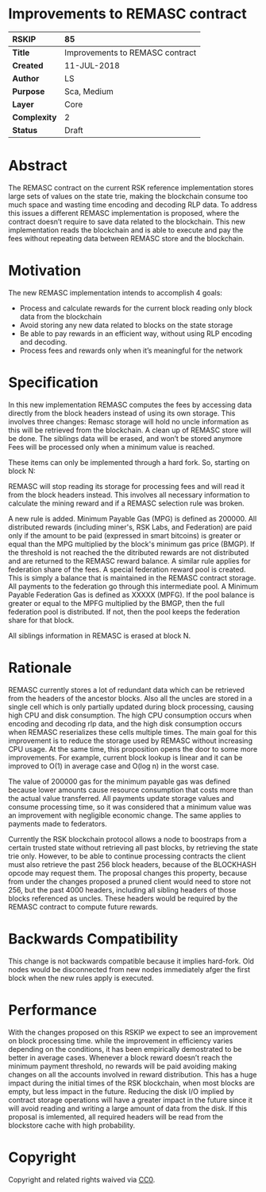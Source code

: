 #  **Improvements to REMASC contract**  

| RSKIP          | 85                              |
| :------------- | :-----------------------------  |
| **Title**      | Improvements to REMASC contract |
| **Created**    | 11-JUL-2018                     |
| **Author**     | LS                              |
| **Purpose**    | Sca, Medium                     |
| **Layer**      | Core                            |
| **Complexity** | 2                               |
| **Status**     | Draft                           |

# Abstract

The REMASC contract on the current RSK reference implementation stores large sets of values on the state trie, making the blockchain consume too much space and wasting time encoding and decoding RLP data. To address this issues a different REMASC implementation is proposed, where the contract doesn’t require to save data related to the blockchain. This new implementation reads the blockchain and is able to execute and pay the fees without repeating data between REMASC store and the blockchain. 

# Motivation

The new REMASC implementation intends to accomplish 4 goals:
* Process and calculate rewards for the current block reading only block data from the blockchain
* Avoid storing any new data related to blocks on the state storage
* Be able to pay rewards in an efficient way, without using RLP encoding and decoding.
* Process fees and rewards only when it’s meaningful for the network

# Specification

In this new implementation REMASC computes the fees by accessing data directly from the block headers instead of using its own storage. This involves three changes:
Remasc storage will hold no uncle information as this will be retrieved from the blockchain.
A clean up of REMASC store will be done. The siblings data will be erased, and won’t be stored anymore
Fees will be processed only when a minimum value is reached.

These items can only be implemented through a hard fork.
So, starting on block N:

REMASC will stop reading its storage for processing fees and will read it from the block headers instead. This involves all necessary information to calculate the mining reward and if a REMASC selection rule was broken. 

A new rule is added. Minimum Payable Gas (MPG) is defined as 200000. All distributed rewards (including miner's, RSK Labs, and Federation) are paid only if the amount to be paid (expressed in smart bitcoins) is greater or equal than the MPG multiplied by the block's minimum gas price (BMGP). If the threshold is not reached the the ditributed rewards are not distributed and are returned to the REMASC reward balance. A similar rule applies for federation share of the fees. A special federation reward pool is created. This is simply a balance that is maintained in the REMASC contract storage. All payments to the federation go through this intermediate pool. A Minimum Payable Federation Gas is defined as XXXXX (MPFG). If the pool balance is greater or equal to the MPFG multiplied by the BMGP, then the full federation pool is distributed. If not, then the pool keeps the federation share for that block. 

All siblings information in REMASC is erased at block N.

# Rationale

REMASC currently stores a lot of redundant data which can be retrieved from the headers of the ancestor blocks. Also all the uncles are stored in a single cell which is only partially updated during block processing, causing high CPU and disk consumption. The high CPU consumption occurs when encoding and decoding rlp data, and the high disk consumption occurs when REMASC reserializes these cells multiple times.
The main goal for this improvement is to reduce the storage used by REMASC without increasing CPU usage. At the same time, this proposition opens the door to some more improvements. For example, current block lookup is linear and it can be improved to O(1) in average case and O(log n) in the worst case.

The value of 200000 gas for the minimum payable gas was defined because lower amounts cause resource consumption that costs more than the actual value transferred. All payments update storage values and consume processing time, so it was considered that a minimum value was an improvement with negligible economic change. The same applies to payments made to federators.

Currently the RSK blockchain protocol allows a node to boostraps from a certain trusted state without retrieving all past blocks, by retrieving the state trie only. However, to be able to continue processing contracts the client must also retrieve the past 256 block headers, because of the BLOCKHASH opcode may request them. The proposal changes this property, because from under the changes proposed a  pruned client would need to store not 256, but the past 4000 headers, including all sibling headers of those blocks referenced as uncles. These headers would be required by the REMASC contract to compute future rewards.

# Backwards Compatibility

This change is not backwards compatible because it implies hard-fork. Old nodes would be disconnected from new nodes immediately afger the first block when the new rules apply is executed.

# Performance

With the changes proposed on this RSKIP we expect to see an improvement on block processing time. while the improvement in efficiency varies depending on the conditions, it has been empirically demostrated to be better in average cases. 
Whenever a block reward doesn’t reach the minimum payment threshold, no rewards will be paid avoiding making changes on all the accounts involved in reward distribution. This has a huge impact during the initial times of the RSK blockchain, when most blocks are empty, but less impact in the future.  Reducing the disk I/O implied by contract storage operations will have a greater impact in the future since it will avoid reading and writing a large amount of data from the disk. If this proposal is imlemented, all required headers will be read from the blockstore cache with high probability.

# **Copyright**

Copyright and related rights waived via [CC0](https://creativecommons.org/publicdomain/zero/1.0/).
